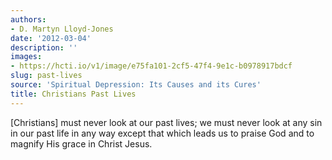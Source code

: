 ```yaml
---
authors:
- D. Martyn Lloyd-Jones
date: '2012-03-04'
description: ''
images:
- https://hcti.io/v1/image/e75fa101-2cf5-47f4-9e1c-b0978917bdcf
slug: past-lives
source: 'Spiritual Depression: Its Causes and its Cures'
title: Christians Past Lives
---
```


[Christians] must never look at our past lives; we must never look at any sin in our past life in any way except that which leads us to praise God and to magnify His grace in Christ Jesus.